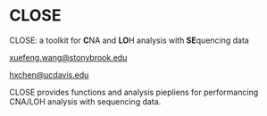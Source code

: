 # CLOSE
CLOSE: a toolkit for **C**NA and **LO**H analysis with **SE**quencing data



xuefeng.wang@stonybrook.edu 

hxchen@ucdavis.edu


CLOSE provides functions and analysis piepliens for performancing CNA/LOH analysis with sequencing data.

